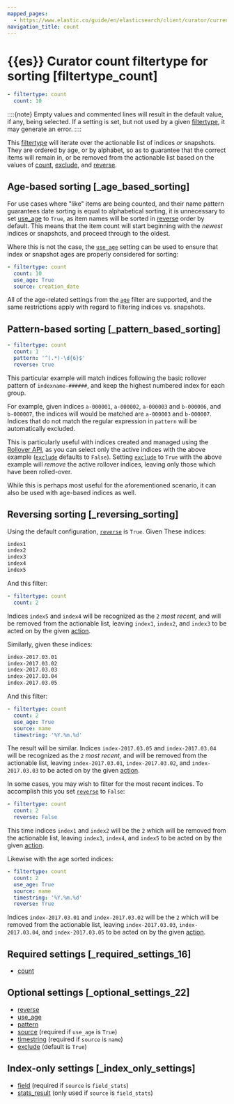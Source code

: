 ```yaml
---
mapped_pages:
  - https://www.elastic.co/guide/en/elasticsearch/client/curator/current/filtertype_count.html
navigation_title: count
---
```


# {{es}} Curator count filtertype for sorting [filtertype_count]

```yaml
- filtertype: count
  count: 10
```

::::{note}
Empty values and commented lines will result in the default value, if any, being selected.  If a setting is set, but not used by a given [filtertype](/reference/filtertype.md), it may generate an error.
::::
    

This [filtertype](/reference/filtertype.md) will iterate over the actionable list of indices *or* snapshots. They are ordered by age, or by alphabet, so as to guarantee that the correct items will remain in, or be removed from the actionable list based on the values of [count](/reference/fe_count.md), [exclude](/reference/fe_exclude.md), and [reverse](/reference/fe_reverse.md).

## Age-based sorting [_age_based_sorting]

For use cases where "like" items are being counted, and their name pattern guarantees date sorting is equal to alphabetical sorting, it is unnecessary to set [use_age](/reference/fe_use_age.md) to `True`, as item names will be sorted in [reverse](/reference/fe_reverse.md) order by default.  This means that the item count will start beginning with the *newest* indices or snapshots, and proceed through to the oldest.

Where this is not the case, the [`use_age`](/reference/fe_use_age.md) setting can be used to ensure that index or snapshot ages are properly considered for sorting:

```yaml
- filtertype: count
  count: 10
  use_age: True
  source: creation_date
```

All of the age-related settings from the [`age`](/reference/filtertype_age.md) filter are supported, and the same restrictions apply with regard to filtering indices vs. snapshots.


## Pattern-based sorting [_pattern_based_sorting]

```yaml
- filtertype: count
  count: 1
  pattern: '^(.*)-\d{6}$'
  reverse: true
```

This particular example will match indices following the basic rollover pattern of `indexname-######`, and keep the highest numbered index for each group.

For example, given indices `a-000001`, `a-000002`, `a-000003` and `b-000006`, and `b-000007`, the indices will would be matched are `a-000003` and `b-000007`. Indices that do not match the regular expression in `pattern` will be automatically excluded.

This is particularly useful with indices created and managed using the [Rollover API](https://www.elastic.co/docs/api/doc/elasticsearch/operation/operation-indices-rollover), as you can select only the active indices with the above example ([`exclude`](/reference/fe_exclude.md) defaults to `False`). Setting [`exclude`](/reference/fe_exclude.md) to `True` with the above example will *remove* the active rollover indices, leaving only those which have been rolled-over.

While this is perhaps most useful for the aforementioned scenario, it can also be used with age-based indices as well.


## Reversing sorting [_reversing_sorting]

Using the default configuration, [`reverse`](/reference/fe_reverse.md) is `True`.  Given These indices:

```sh
index1
index2
index3
index4
index5
```

And this filter:

```yaml
- filtertype: count
  count: 2
```

Indices `index5` and `index4` will be recognized as the `2` *most recent,* and will be removed from the actionable list, leaving `index1`, `index2`, and `index3` to be acted on by the given [action](/reference/actions.md).

Similarly, given these indices:

```sh
index-2017.03.01
index-2017.03.02
index-2017.03.03
index-2017.03.04
index-2017.03.05
```

And this filter:

```yaml
- filtertype: count
  count: 2
  use_age: True
  source: name
  timestring: '%Y.%m.%d'
```

The result will be similar.  Indices `index-2017.03.05` and `index-2017.03.04` will be recognized as the `2` *most recent,* and will be removed from the actionable list, leaving `index-2017.03.01`, `index-2017.03.02`, and `index-2017.03.03` to be acted on by the given [action](/reference/actions.md).

In some cases, you may wish to filter for the most recent indices.  To accomplish this you set [`reverse`](/reference/fe_reverse.md) to `False`:

```yaml
- filtertype: count
  count: 2
  reverse: False
```

This time indices `index1` and `index2` will be the `2` which will be removed from the actionable list, leaving `index3`, `index4`, and `index5` to be acted on by the given [action](/reference/actions.md).

Likewise with the age sorted indices:

```yaml
- filtertype: count
  count: 2
  use_age: True
  source: name
  timestring: '%Y.%m.%d'
  reverse: True
```

Indices `index-2017.03.01` and `index-2017.03.02` will be the `2` which will be removed from the actionable list, leaving `index-2017.03.03`, `index-2017.03.04`, and `index-2017.03.05` to be acted on by the given [action](/reference/actions.md).


## Required settings [_required_settings_16]

* [count](/reference/fe_count.md)


## Optional settings [_optional_settings_22]

* [reverse](/reference/fe_reverse.md)
* [use_age](/reference/fe_use_age.md)
* [pattern](/reference/fe_pattern.md)
* [source](/reference/fe_source.md) (required if `use_age` is `True`)
* [timestring](/reference/fe_timestring.md) (required if `source` is `name`)
* [exclude](/reference/fe_exclude.md) (default is `True`)


## Index-only settings [_index_only_settings]

* [field](/reference/fe_field.md) (required if `source` is `field_stats`)
* [stats_result](/reference/fe_stats_result.md) (only used if `source` is `field_stats`)


